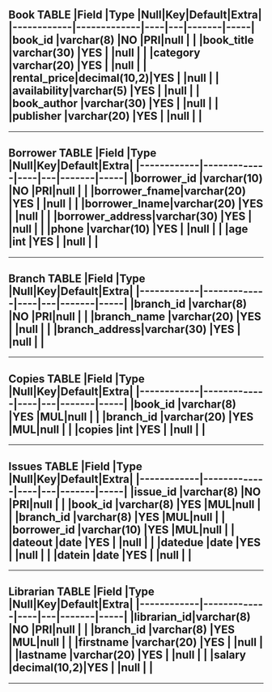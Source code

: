 Book TABLE
|Field       |Type         |Null|Key|Default|Extra|
|------------|-------------|----|---|-------|-----|
|book_id     |varchar(8)   |NO  |PRI|null   |     |
|book_title  |varchar(30)  |YES |   |null   |     |
|category    |varchar(20)  |YES |   |null   |     |
|rental_price|decimal(10,2)|YES |   |null   |     |
|availability|varchar(5)   |YES |   |null   |     |
|book_author |varchar(30)  |YES |   |null   |     |
|publisher   |varchar(20)  |YES |   |null   |     |
------------------------------------------------------------------------------------------
------------------------------------------------------------------------------------------
Borrower TABLE
|Field       |Type         |Null|Key|Default|Extra|
|------------|-------------|----|---|-------|-----|
|borrower_id |varchar(10)  |NO  |PRI|null   |     |
|borrower_fname|varchar(20)  |YES |   |null   |     |
|borrower_lname|varchar(20)  |YES |   |null   |     |
|borrower_address|varchar(30)  |YES |   |null   |     |
|phone       |varchar(10)  |YES |   |null   |     |
|age         |int          |YES |   |null   |     |
------------------------------------------------------------------------------------------
------------------------------------------------------------------------------------------
Branch TABLE
|Field       |Type         |Null|Key|Default|Extra|
|------------|-------------|----|---|-------|-----|
|branch_id   |varchar(8)   |NO  |PRI|null   |     |
|branch_name |varchar(20)  |YES |   |null   |     |
|branch_address|varchar(30)  |YES |   |null   |     |
------------------------------------------------------------------------------------------
------------------------------------------------------------------------------------------
Copies TABLE
|Field       |Type         |Null|Key|Default|Extra|
|------------|-------------|----|---|-------|-----|
|book_id     |varchar(8)   |YES |MUL|null   |     |
|branch_id   |varchar(20)  |YES |MUL|null   |     |
|copies      |int          |YES |   |null   |     |
------------------------------------------------------------------------------------------
------------------------------------------------------------------------------------------
Issues TABLE
|Field       |Type         |Null|Key|Default|Extra|
|------------|-------------|----|---|-------|-----|
|issue_id    |varchar(8)   |NO  |PRI|null   |     |
|book_id     |varchar(8)   |YES |MUL|null   |     |
|branch_id   |varchar(8)   |YES |MUL|null   |     |
|borrower_id |varchar(10)  |YES |MUL|null   |     |
|dateout     |date         |YES |   |null   |     |
|datedue     |date         |YES |   |null   |     |
|datein      |date         |YES |   |null   |     |
------------------------------------------------------------------------------------------
------------------------------------------------------------------------------------------
Librarian TABLE
|Field       |Type         |Null|Key|Default|Extra|
|------------|-------------|----|---|-------|-----|
|librarian_id|varchar(8)   |NO  |PRI|null   |     |
|branch_id   |varchar(8)   |YES |MUL|null   |     |
|firstname   |varchar(20)  |YES |   |null   |     |
|lastname    |varchar(20)  |YES |   |null   |     |
|salary      |decimal(10,2)|YES |   |null   |     |
------------------------------------------------------------------------------------------
------------------------------------------------------------------------------------------
